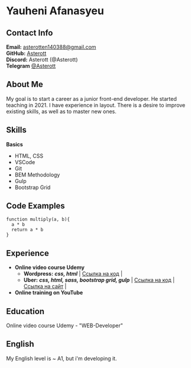 # **Yauheni Afanasyeu**

## **Contact Info**
**Email:** asterotten140388@gmail.com<br>
**GitHub:** [Asterott](https://github.com/Asterott)<br>
**Discord:** Asterott (@Asterott)<br>
**Telegram** [@Asterott](https://t.me/Asterott)

## **About Me**
My goal is to start a career as a junior front-end developer.
He started teaching in 2021. I have experience in layout. There is a desire to improve existing skills, as well as to master new ones.

## **Skills**
**Вasics**
* HTML, CSS
* VSCode
* Git
* BEM Methodology
* Gulp
* Bootstrap Grid

## **Code Examples**
```
function multiply(a, b){
  a * b
  return a * b
}
```

## **Experience**
* **Online video course Udemy**
  + **Wordpress:**  ***css, html*** | [Ссылка на код](https://github.com/Asterott/Wordpress) | 
  + **Uber:**  ***css, html, sass, bootstrap grid, gulp***  | [Ссылка на код](https://github.com/Asterott/uber) | [Ссылка на сайт](https://asterott.github.io/2021/Uber/) |
* **Online training on YouTube**

## **Education**
Online video course Udemy - "WEB-Developer"

## **English**
My English level is ~ A1, but i'm developing it.